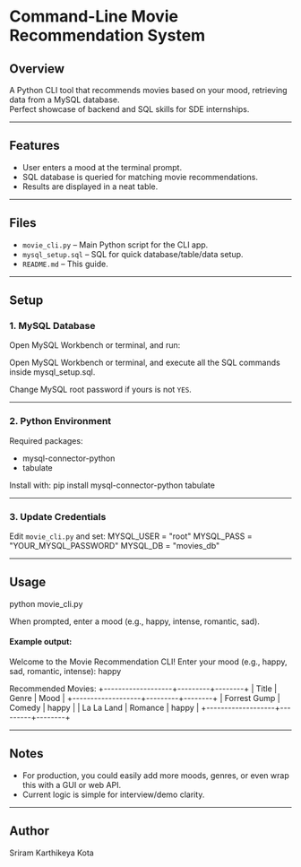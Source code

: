 # Command-Line Movie Recommendation System

## Overview
A Python CLI tool that recommends movies based on your mood, retrieving data from a MySQL database.  
Perfect showcase of backend and SQL skills for SDE internships.

---

## Features
- User enters a mood at the terminal prompt.
- SQL database is queried for matching movie recommendations.
- Results are displayed in a neat table.

---

## Files

- `movie_cli.py` – Main Python script for the CLI app.
- `mysql_setup.sql` – SQL for quick database/table/data setup.
- `README.md` – This guide.

---

## Setup

### 1. MySQL Database

Open MySQL Workbench or terminal, and run:

Open MySQL Workbench or terminal, and execute all the SQL commands inside mysql_setup.sql.


Change MySQL root password if yours is not `YES`.

---

### 2. Python Environment

Required packages:
- mysql-connector-python
- tabulate

Install with:
pip install mysql-connector-python tabulate


---

### 3. Update Credentials

Edit `movie_cli.py` and set:
MYSQL_USER = "root"
MYSQL_PASS = "YOUR_MYSQL_PASSWORD"
MYSQL_DB = "movies_db"


---

## Usage

python movie_cli.py


When prompted, enter a mood (e.g., happy, intense, romantic, sad).

#### Example output:

Welcome to the Movie Recommendation CLI!
Enter your mood (e.g., happy, sad, romantic, intense): happy

Recommended Movies:
+-------------------+---------+--------+
| Title | Genre | Mood |
+-------------------+---------+--------+
| Forrest Gump | Comedy | happy |
| La La Land | Romance | happy |
+-------------------+---------+--------+


---

## Notes

- For production, you could easily add more moods, genres, or even wrap this with a GUI or web API.
- Current logic is simple for interview/demo clarity.

---

## Author

Sriram Karthikeya Kota

